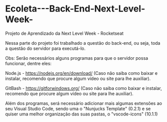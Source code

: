 # Ecoleta---Back-End-Next-Level-Week-
Projeto de Aprendizado da Next Level Week - Rocketseat

Nessa parte do projeto foi trabalhado a questão do back-end, ou seja, toda a questão do servidor para executá-lo.

Obs: Serão necessários alguns programas para que o servidor possa funcionar, dentre eles:

Node.js - https://nodejs.org/en/download/ (Caso não saiba como baixar e instalar, recomendo que procure algum vídeo ou site para lhe auxiliar).

GitBash - https://gitforwindows.org/ (Caso não saiba como baixar e instalar, recomendo que procure algum vídeo ou site para lhe auxiliar).

Além dos programas, será necessário adicionar mais algumas extensões ao seu Visual Studio Code, sendo uma o "Nunjucks Template" (0.2.1) e se quiser uma melhor organização das suas pastas, o "vscode-icons" (10.1.1)
